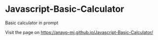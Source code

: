 # Javascript-Basic-Calculator
Basic calculator in prompt

Visit the page on https://anayo-mj.github.io/Javascript-Basic-Calculator/
